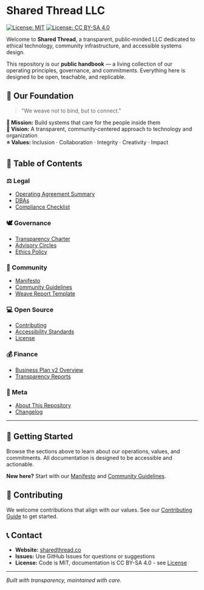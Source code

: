# Shared Thread LLC

[![License: MIT](https://img.shields.io/badge/License-MIT-yellow.svg)](https://opensource.org/licenses/MIT)
[![License: CC BY-SA 4.0](https://img.shields.io/badge/License-CC%20BY--SA%204.0-lightgrey.svg)](https://creativecommons.org/licenses/by-sa/4.0/)

Welcome to **Shared Thread**, a transparent, public‑minded LLC dedicated to ethical technology, community infrastructure, and accessible systems design.

This repository is our **public handbook** — a living collection of our operating principles, governance, and commitments. Everything here is designed to be open, teachable, and replicable.

## 🌿 Our Foundation

> "We weave not to bind, but to connect."

**🎯 Mission:** Build systems that care for the people inside them  
**👀 Vision:** A transparent, community‑centered approach to technology and organization  
**⭐ Values:** Inclusion · Collaboration · Integrity · Creativity · Impact

## 📘 Table of Contents

### ⚖️ Legal
- [Operating Agreement Summary](Legal/Operating%20Agreement.md)
- [DBAs](Legal/DBAs.md)
- [Compliance Checklist](Legal/Compliance%20Checklist.md)

### 🕊️ Governance
- [Transparency Charter](Governance/Transparency%20Charter.md)
- [Advisory Circles](Governance/Circles.md)
- [Ethics Policy](Governance/Ethics%20Policy.md)

### 🌿 Community
- [Manifesto](Community/Manifesto.md)
- [Community Guidelines](Community/Guidelines.md)
- [Weave Report Template](Community/WeaveReports/Weave%20Report%20Template.md)

### 💻 Open Source
- [Contributing](OpenSource/Contributing.md)
- [Accessibility Standards](OpenSource/Accessibility.md)
- [License](LICENSE)

### 💰 Finance
- [Business Plan v2 Overview](Finance/Business%20Plan%20V2.md)
- [Transparency Reports](Finance/Transparency%20Reports.md)

### 🧭 Meta
- [About This Repository](meta/About%20This%20Vault.md)
- [Changelog](meta/Changelog.md)

---

## 🚀 Getting Started

Browse the sections above to learn about our operations, values, and commitments. All documentation is designed to be accessible and actionable.

**New here?** Start with our [Manifesto](Community/Manifesto.md) and [Community Guidelines](Community/Guidelines.md).

## 🤝 Contributing

We welcome contributions that align with our values. See our [Contributing Guide](OpenSource/Contributing.md) to get started.

## 📞 Contact

- **Website:** [sharedthread.co](https://sharedthread.co)
- **Issues:** Use GitHub Issues for questions or suggestions
- **License:** Code is MIT, documentation is CC BY-SA 4.0 - see [License](LICENSE)

---

*Built with transparency, maintained with care.*
